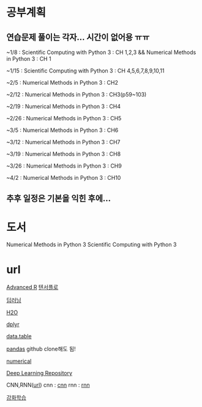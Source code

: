 # 공부계획  
## 연습문제 풀이는 각자... 시간이 없어용 ㅠㅠ
~1/8 : Scientific Computing with Python 3 : CH 1,2,3 && Numerical Methods in Python 3 : CH 1

~1/15 : Scientific Computing with Python 3 : CH 4,5,6,7,8,9,10,11

~2/5 : Numerical Methods in Python 3 : CH2

~2/12 : Numerical Methods in Python 3 : CH3(p59~103)

~2/19 : Numerical Methods in Python 3 : CH4 

~2/26 : Numerical Methods in Python 3 : CH5

~3/5 : Numerical Methods in Python 3 : CH6

~3/12 : Numerical Methods in Python 3 : CH7

~3/19 : Numerical Methods in Python 3 : CH8

~3/26 : Numerical Methods in Python 3 : CH9

~4/2 : Numerical Methods in Python 3 : CH10

## 추후 일정은 기본을 익힌 후에...
# 도서
Numerical Methods in Python 3
Scientific Computing with Python 3

# url
[Advanced R](http://www.listendata.com/p/r-programming-tutorials.html)
[텐서플로](https://tensorflow.blog/2016/04/28/first-contact-with-tensorflow/)

[딥러닝](http://cs231n.stanford.edu/syllabus.html)

[H2O](https://github.com/h2oai/h2o-tutorials)

[dplyr](http://genomicsclass.github.io/book/pages/dplyr_tutorial.html)

[data.table](http://using.tistory.com/81)

[pandas](https://github.com/ghk829/100-pandas-puzzles/blob/master/100-pandas-puzzles.ipynb) github clone해도 됨!

[numerical](http://www.waxworksmath.com/Authors/G_M/Kiusalaas/NMIEW_Python/kiusalaas.html)

[Deep Learning Repository](https://github.com/ChristosChristofidis/awesome-deep-learning)

CNN,RNN([url](https://hunkim.github.io/ml/))
cnn : [cnn](https://github.com/smwade/CNN/blob/master/cnn_overview_tensorflow.ipynb)
rnn : [rnn](https://github.com/dennybritz/tf-rnn)  


[강화학습](https://dnddnjs.gitbooks.io/rl/content/)